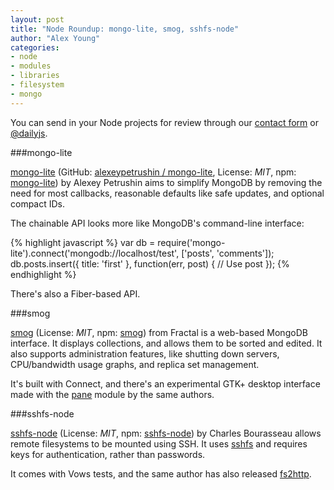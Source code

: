 ```yaml
---
layout: post
title: "Node Roundup: mongo-lite, smog, sshfs-node"
author: "Alex Young"
categories:
- node
- modules
- libraries
- filesystem
- mongo
---
```


<div class="intro">
You can send in your Node projects for review through our <a href="/contact.html">contact form</a> or <a href="http://twitter.com/dailyjs">@dailyjs</a>.
</div>

###mongo-lite

[mongo-lite](http://alexeypetrushin.github.com/mongo-lite/docs/index.html) (GitHub: [alexeypetrushin / mongo-lite](https://github.com/alexeypetrushin/mongo-lite), License: _MIT_, npm: [mongo-lite](https://npmjs.org/package/mongo-lite)) by Alexey Petrushin aims to simplify MongoDB by removing the need for most callbacks, reasonable defaults like safe updates, and optional compact IDs.

The chainable API looks more like MongoDB's command-line interface:

{% highlight javascript %}
var db = require('mongo-lite').connect('mongodb://localhost/test', ['posts', 'comments']);
db.posts.insert({ title: 'first' }, function(err, post) {
  // Use post
});
{% endhighlight %}

There's also a Fiber-based API.

###smog

[smog](https://github.com/wearefractal/smog) (License: _MIT_, npm: [smog](https://npmjs.org/package/smog)) from Fractal is a web-based MongoDB interface.  It displays collections, and allows them to be sorted and edited.  It also supports administration features, like shutting down servers, CPU/bandwidth usage graphs, and replica set management.

It's built with Connect, and there's an experimental GTK+ desktop interface made with the [pane](https://npmjs.org/package/pane) module by the same authors.

###sshfs-node

[sshfs-node](https://github.com/cbou/sshfs-node) (License: _MIT_, npm: [sshfs-node](https://npmjs.org/package/sshfs-node)) by Charles Bourasseau allows remote filesystems to be mounted using SSH.  It uses [sshfs](http://fuse.sourceforge.net/sshfs.html) and requires keys for authentication, rather than passwords.

It comes with Vows tests, and the same author has also released [fs2http](https://github.com/cbou/fs2http).
